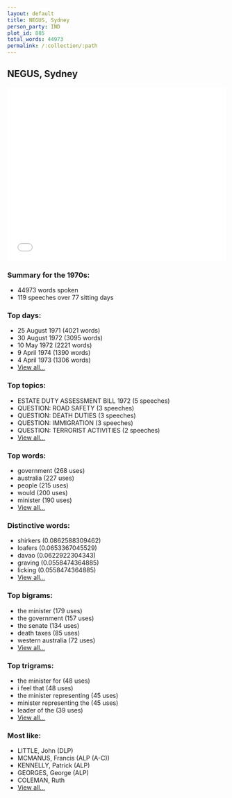 ```yaml
---
layout: default
title: NEGUS, Sydney
person_party: IND
plot_id: 885
total_words: 44973
permalink: /:collection/:path
---
```


## NEGUS, Sydney

<iframe width="100%" height="400" frameborder="0" scrolling="no" src="//plot.ly/~wragge/885.embed"></iframe>


### Summary for the 1970s:

* 44973 words spoken
* 119 speeches over 77 sitting days


### Top days:

* 25 August 1971 (4021 words)
* 30 August 1972 (3095 words)
* 10 May 1972 (2221 words)
* 9 April 1974 (1390 words)
* 4 April 1973 (1306 words)
* [View all...](days/)


### Top topics:

* ESTATE DUTY ASSESSMENT BILL 1972 (5 speeches)
* QUESTION: ROAD SAFETY (3 speeches)
* QUESTION: DEATH DUTIES (3 speeches)
* QUESTION: IMMIGRATION (3 speeches)
* QUESTION: TERRORIST ACTIVITIES (2 speeches)
* [View all...](topics/)


### Top words:

* government (268 uses)
* australia (227 uses)
* people (215 uses)
* would (200 uses)
* minister (190 uses)
* [View all...](words/)


### Distinctive words:

* shirkers (0.0862588309462)
* loafers (0.0653367045529)
* davao (0.0622922304343)
* graving (0.0558474364885)
* licking (0.0558474364885)
* [View all...](sig_words/)


### Top bigrams:

* the minister (179 uses)
* the government (157 uses)
* the senate (134 uses)
* death taxes (85 uses)
* western australia (72 uses)
* [View all...](bigrams/)


### Top trigrams:

* the minister for (48 uses)
* i feel that (48 uses)
* the minister representing (45 uses)
* minister representing the (45 uses)
* leader of the (39 uses)
* [View all...](trigrams/)


### Most like:

* LITTLE, John (DLP)
* MCMANUS, Francis (ALP (A-C))
* KENNELLY, Patrick (ALP)
* GEORGES, George (ALP)
* COLEMAN, Ruth 
* [View all...](similarities/)

